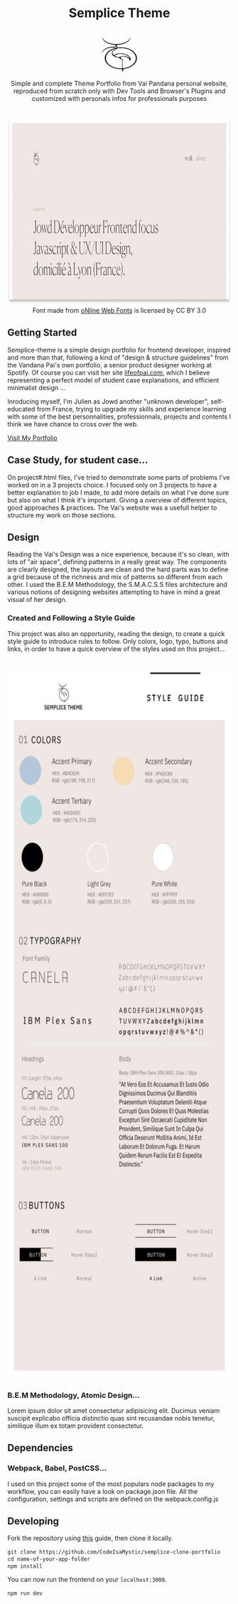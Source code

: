 <div align="center">
<h1>Semplice Theme</h1>

<br />

<a href="#">
  <img
    height="80"
    width="80"
    alt="thoth-logo"
    src="./project-assets/logo-thoth.svg"
  />
</a>

<br />

<p>Simple and complete Theme Portfolio from Vai Pandana personal website, reproduced from scratch only with Dev Tools and Browser's Plugins and customized with personals infos for professionals purposes</p>

<br />

<a href="#">
  <img
    height="426"
    width="916"
    alt="screen of jowd portfolio"
    src="./project-assets/screen-semplice-portfolio.png"
  />
</a>

<br />

<div>Font made from 
  <a href="http://www.onlinewebfonts.com">oNline Web Fonts</a>
  is licensed by CC BY 3.0
</div>

</div>


## Getting Started

Semplice-theme is a simple design portfolio for frontend developer, inspired and more than that, following a kind of "design & structure guidelines" from the Vandana Pai's own portfolio, a senior product designer working at Spotify. Of course you can visit her site [lifeofpai.com](http://lifeofpai.com/), which I believe representing a perfect model of student case explanations, and efficient minimalist design ...

Inroducing myself, I'm Julien as Jowd another "unknown developer", self-educated from France, trying to upgrade my skills and experience learning with some of the best personnalities, professionnals, projects and contents I think we have chance to cross over the web.  

[Visit My Portfolio]([https://website-project-adress-link/](https://codeisamystic.github.io/semplice-clone-portfolio/))

## Case Study, for student case...

On project#.html files, I've tried to demonstrate some parts of problems I've worked on in a 3 projects choice. I focused only on 3 projects to have a better explanation to job I made, to add more details on what I've done sure but also on what I think it's important. Giving a overview of different topics, good approaches & practices. The Vai's website was a usefull helper to structure my work on those sections. 

## Design 

Reading the Vai's Design was a nice experience, because it's so clean, with lots of "air space", defining patterns in a really great way. The components are clearly designed, the layouts are clean and the hard parts was to define a grid because of the richness and mix of patterns so different from each other. 
I used the B.E.M Methodology, the S.M.A.C.S.S files architecture and various notions of designing websites attempting to have in mind a great visual of her design.

### Created and Following a Style Guide

This project was also an opportunity, reading the design, to create a quick style guide to introduce rules to follow. Only colors, logo, typo, buttons and links,  in order to have a quick overview of the styles used on this project...

<div align="center">

  <br />

  <img
    height="1591"
    width="680"
    alt="mockup style guidelines"
    src="./project-assets/semplice-style-guide.png"
  />

</div>


### B.E.M Methodology, Atomic Design...

Lorem ipsum dolor sit amet consectetur adipisicing elit. Ducimus veniam suscipit explicabo officia distinctio quas sint recusandae nobis tenetur, similique illum ex totam provident consectetur.



## Dependencies

### Webpack, Babel, PostCSS...

I used on this project some of the most populars node packages to my workflow, you can easily have a look on package.json file. All the configuration, settings and scripts are defined on the webpack.config.js



## Developing

Fork the repository using [this](https://docs.github.com/en/github/getting-started-with-github/fork-a-repo) guide, then clone it locally.

```shell
git clone https://github.com/CodeIsaMystic/semplice-clone-portfolio
cd name-of-your-app-folder
npm install
```

You can now run the frontend on your `localhost:3000`.

```shell
npm run dev
```